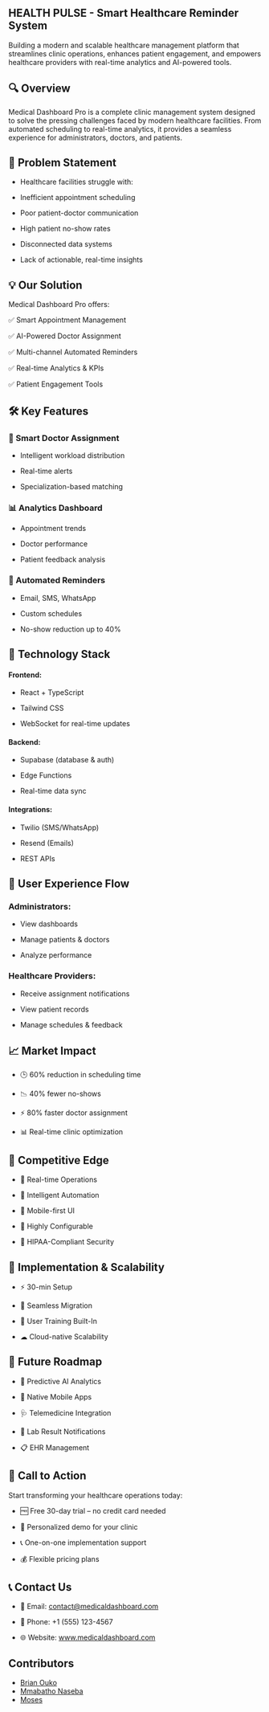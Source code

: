 ## HEALTH PULSE - Smart Healthcare Reminder System  
Building a modern and scalable healthcare management platform that streamlines clinic operations, enhances patient engagement, and empowers healthcare providers with real-time analytics and AI-powered tools.  

## 🔍 Overview  
Medical Dashboard Pro is a complete clinic management system designed to solve the pressing challenges faced by modern healthcare facilities. From automated scheduling to real-time analytics, it provides a seamless experience for administrators, doctors, and patients.  

## 🚨 Problem Statement    
- Healthcare facilities struggle with:

- Inefficient appointment scheduling

- Poor patient-doctor communication

- High patient no-show rates

- Disconnected data systems

- Lack of actionable, real-time insights

## 💡 Our Solution   
Medical Dashboard Pro offers:

✅ Smart Appointment Management

✅ AI-Powered Doctor Assignment

✅ Multi-channel Automated Reminders

✅ Real-time Analytics & KPIs

✅ Patient Engagement Tools

## 🛠 Key Features  
### 🎯 Smart Doctor Assignment

- Intelligent workload distribution

- Real-time alerts

- Specialization-based matching

### 📊 Analytics Dashboard

- Appointment trends

- Doctor performance

- Patient feedback analysis

### 🔔 Automated Reminders
- Email, SMS, WhatsApp

- Custom schedules

- No-show reduction up to 40%

## 🧪 Technology Stack
#### Frontend:

- React + TypeScript

- Tailwind CSS

- WebSocket for real-time updates

#### Backend:

- Supabase (database & auth)

- Edge Functions

- Real-time data sync

#### Integrations:

- Twilio (SMS/WhatsApp)

- Resend (Emails)

- REST APIs

## 🧭 User Experience Flow
### Administrators:

- View dashboards

- Manage patients & doctors

- Analyze performance

### Healthcare Providers:

- Receive assignment notifications

- View patient records

- Manage schedules & feedback

## 📈 Market Impact
- 🕒 60% reduction in scheduling time

- 📉 40% fewer no-shows

- ⚡ 80% faster doctor assignment

- 📊 Real-time clinic optimization

## 🥇 Competitive Edge
  
- 🚀 Real-time Operations

- 🤖 Intelligent Automation

- 📱 Mobile-first UI

- 🔧 Highly Configurable

- 🔐 HIPAA-Compliant Security

## 🔧 Implementation & Scalability
- ⚡ 30-min Setup

- 🔄 Seamless Migration

- 👥 User Training Built-In

- ☁ Cloud-native Scalability

## 🚀 Future Roadmap
- 🤖 Predictive AI Analytics

- 📱 Native Mobile Apps

- 🩺 Telemedicine Integration

- 🔬 Lab Result Notifications

- 📋 EHR Management

## 📣 Call to Action

Start transforming your healthcare operations today:

- 🆓 Free 30-day trial – no credit card needed

- 🎯 Personalized demo for your clinic

- 📞 One-on-one implementation support

- 💰 Flexible pricing plans

## 📞 Contact Us
- 📧 Email: contact@medicaldashboard.com

- 📱 Phone: +1 (555) 123-4567

- 🌐 Website: www.medicaldashboard.com

## Contributors
- [Brian Ouko](https://github.com/WellBrian)
- [Mmabatho Naseba](https://github.com/Mmabatho)
- [Moses](https://github.com/RespectAi)

